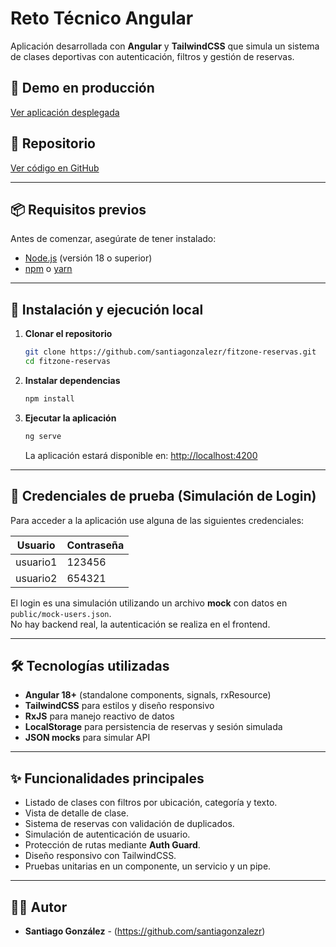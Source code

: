 # Reto Técnico Angular

Aplicación desarrollada con **Angular** y **TailwindCSS** que simula un sistema de clases deportivas con autenticación, filtros y gestión de reservas.

## 🚀 Demo en producción
[Ver aplicación desplegada](https://fitzone-reservas-5ihdkfvak-santiagos-projects-80fafdc7.vercel.app/)

## 📂 Repositorio
[Ver código en GitHub](https://github.com/santiagonzalezr/fitzone-reservas.git)

---

## 📦 Requisitos previos
Antes de comenzar, asegúrate de tener instalado:
- [Node.js](https://nodejs.org/) (versión 18 o superior)
- [npm](https://www.npmjs.com/) o [yarn](https://yarnpkg.com/)

---

## 🔧 Instalación y ejecución local

1. **Clonar el repositorio**
   ```bash
   git clone https://github.com/santiagonzalezr/fitzone-reservas.git
   cd fitzone-reservas
   ```

2. **Instalar dependencias**
   ```bash
   npm install
   ```

3. **Ejecutar la aplicación**
   ```bash
   ng serve
   ```
   La aplicación estará disponible en: [http://localhost:4200](http://localhost:4200)

---

## 🔑 Credenciales de prueba (Simulación de Login)

Para acceder a la aplicación use alguna de las siguientes credenciales:

| Usuario       | Contraseña |
|---------------|-----------|
| usuario1      | 123456    |
| usuario2      | 654321    |

El login es una simulación utilizando un archivo **mock** con datos en `public/mock-users.json`.  
No hay backend real, la autenticación se realiza en el frontend.

---


## 🛠 Tecnologías utilizadas
- **Angular 18+** (standalone components, signals, rxResource)
- **TailwindCSS** para estilos y diseño responsivo
- **RxJS** para manejo reactivo de datos
- **LocalStorage** para persistencia de reservas y sesión simulada
- **JSON mocks** para simular API

---

## ✨ Funcionalidades principales
- Listado de clases con filtros por ubicación, categoría y texto.
- Vista de detalle de clase.
- Sistema de reservas con validación de duplicados.
- Simulación de autenticación de usuario.
- Protección de rutas mediante **Auth Guard**.
- Diseño responsivo con TailwindCSS.
- Pruebas unitarias en un componente, un servicio y un pipe.

---

## 👨‍💻 Autor
- **Santiago González** - (https://github.com/santiagonzalezr)
